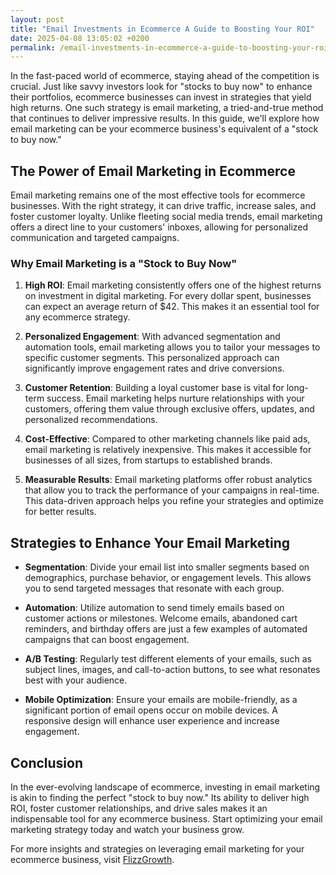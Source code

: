 ```yaml
---
layout: post
title: "Email Investments in Ecommerce A Guide to Boosting Your ROI"
date: 2025-04-08 13:05:02 +0200
permalink: /email-investments-in-ecommerce-a-guide-to-boosting-your-roi/
---
```



In the fast-paced world of ecommerce, staying ahead of the competition is crucial. Just like savvy investors look for "stocks to buy now" to enhance their portfolios, ecommerce businesses can invest in strategies that yield high returns. One such strategy is email marketing, a tried-and-true method that continues to deliver impressive results. In this guide, we'll explore how email marketing can be your ecommerce business's equivalent of a "stock to buy now."

## The Power of Email Marketing in Ecommerce

Email marketing remains one of the most effective tools for ecommerce businesses. With the right strategy, it can drive traffic, increase sales, and foster customer loyalty. Unlike fleeting social media trends, email marketing offers a direct line to your customers' inboxes, allowing for personalized communication and targeted campaigns.

### Why Email Marketing is a "Stock to Buy Now"

1. **High ROI**: Email marketing consistently offers one of the highest returns on investment in digital marketing. For every dollar spent, businesses can expect an average return of $42. This makes it an essential tool for any ecommerce strategy.

2. **Personalized Engagement**: With advanced segmentation and automation tools, email marketing allows you to tailor your messages to specific customer segments. This personalized approach can significantly improve engagement rates and drive conversions.

3. **Customer Retention**: Building a loyal customer base is vital for long-term success. Email marketing helps nurture relationships with your customers, offering them value through exclusive offers, updates, and personalized recommendations.

4. **Cost-Effective**: Compared to other marketing channels like paid ads, email marketing is relatively inexpensive. This makes it accessible for businesses of all sizes, from startups to established brands.

5. **Measurable Results**: Email marketing platforms offer robust analytics that allow you to track the performance of your campaigns in real-time. This data-driven approach helps you refine your strategies and optimize for better results.

## Strategies to Enhance Your Email Marketing

- **Segmentation**: Divide your email list into smaller segments based on demographics, purchase behavior, or engagement levels. This allows you to send targeted messages that resonate with each group.

- **Automation**: Utilize automation to send timely emails based on customer actions or milestones. Welcome emails, abandoned cart reminders, and birthday offers are just a few examples of automated campaigns that can boost engagement.

- **A/B Testing**: Regularly test different elements of your emails, such as subject lines, images, and call-to-action buttons, to see what resonates best with your audience.

- **Mobile Optimization**: Ensure your emails are mobile-friendly, as a significant portion of email opens occur on mobile devices. A responsive design will enhance user experience and increase engagement.

## Conclusion

In the ever-evolving landscape of ecommerce, investing in email marketing is akin to finding the perfect "stock to buy now." Its ability to deliver high ROI, foster customer relationships, and drive sales makes it an indispensable tool for any ecommerce business. Start optimizing your email marketing strategy today and watch your business grow.

For more insights and strategies on leveraging email marketing for your ecommerce business, visit [FlizzGrowth](https://flizzgrowth.com).